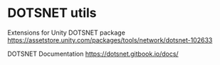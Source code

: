 # DOTSNET utils
Extensions for Unity DOTSNET package
https://assetstore.unity.com/packages/tools/network/dotsnet-102633

DOTSNET Documentation
https://dotsnet.gitbook.io/docs/
